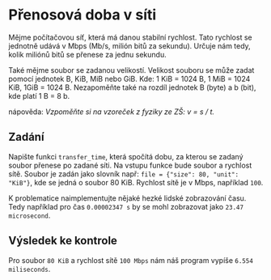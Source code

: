 # Přenosová doba v síti

Mějme počítačovou síť, která má danou stabilní rychlost. Tato rychlost se jednotně udává v Mbps (Mb/s, milión bitů za sekundu). Určuje nám tedy, kolik miliónů bitů se přenese za jednu sekundu.

Také mějme soubor se zadanou velikostí. Velikost souboru se může zadat pomocí jednotek B, KiB, MiB nebo GiB. Kde: 1 KiB = 1024 B, 1 MiB = 1024 KiB, 1GiB = 1024 B. Nezapoměňte také na rozdíl jednotek B (byte) a b (bit), kde platí 1 B = 8 b.

nápověda: _Vzpoměňte si na vzoreček z fyziky ze ZŠ: v = s / t._

## Zadání

Napište funkci `transfer_time`, která spočítá dobu, za kterou se zadaný soubor přenese po zadané síti. Na vstupu funkce bude soubor a rychlost sítě. Soubor je zadán jako slovník např: `file = {"size": 80, "unit": "KiB"}`, kde se jedná o soubor 80 KiB. Rychlost sítě je v Mbps, například `100`.

K problematice naimplementujte nějaké hezké lidské zobrazování času. Tedy například pro čas `0.00002347 s` by se mohl zobrazovat jako `23.47 microsecond`.

## Výsledek ke kontrole

Pro soubor `80 KiB` a rychlost sítě `100 Mbps` nám náš program vypíše `6.554 miliseconds`.

